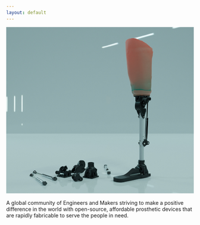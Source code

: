```yaml
---
layout: default
---
```

![alt](assets/img/hbmi.jpg)

A global community of Engineers and Makers striving to make a positive difference in the world with open-source, affordable prosthetic devices that are rapidly fabricable to serve the people in need.
